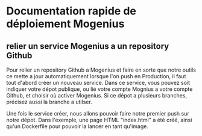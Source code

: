# Documentation rapide de déploiement Mogenius

## relier un service Mogenius a un repository Github
Pour relier un repository Github a Mogenius et faire en sorte que notre outils ce mette a jour automatiquement lorsque l'on push en Production, il faut tout d'abord créer un nouveau service.
Dans ce service, vous pouvez soit indiquer votre dépot publique, ou lié votre compte Mognius a votre compte Github, et choisir où activer Mogenius. Si ce dépot a plusieurs branches, précisez aussi la branche a utilser.

Une fois le service créer, nous allons pouvoir faire notre premier push sur notre dépot. Dans l'exemple, une page HTML "index.html" a été créé, ainsi qu'un Dockerfile pour pouvoir la lancer en tant qu'image.
